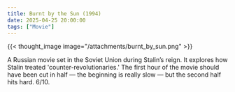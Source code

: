 ```yaml
---
title: Burnt by the Sun (1994)
date: 2025-04-25 20:00:00
tags: ["Movie"]
--- 
```


{{< thought_image image="/attachments/burnt_by_sun.png" >}}

A Russian movie set in the Soviet Union during Stalin’s reign. It explores how Stalin treated 'counter-revolutionaries.' The first hour of the movie should have been cut in half — the beginning is really slow — but the second half hits hard. 6/10.
